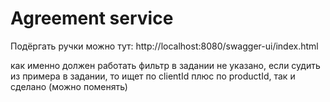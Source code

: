 # Agreement service

Подёргать ручки можно тут: http://localhost:8080/swagger-ui/index.html

как именно должен работать фильтр в задании не указано,
если судить из примера в задании, то ищет по clientId плюс по productId, так и сделано (можно поменять) 
